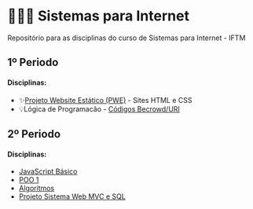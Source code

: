 # 👨🏻‍💻 Sistemas para Internet
Repositório para as disciplinas do curso de Sistemas para Internet - IFTM

## 1º Periodo

#### Disciplinas:
- ✨[Projeto Website Estático (PWE)](https://github.com/ArthurZ7/website-estatico) - Sites HTML e CSS
- 💡Lógica de Programacão - [Códigos Becrowd/URI](https://github.com/ArthurZ7/Java-Beecrowd)

## 2º Periodo

#### Disciplinas:
- [JavaScript Básico]()
- [POO 1]()
- [Algoritmos]()
- [Projeto Sistema Web MVC e SQL]()
  
